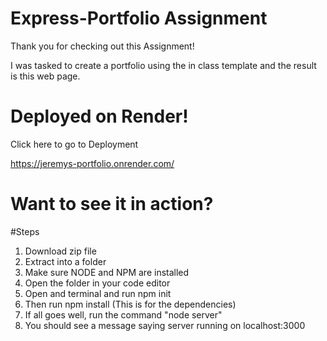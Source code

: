 # Express-Portfolio Assignment

Thank you for checking out this Assignment!

I was tasked to create a portfolio using the in class template and the result is this web page.

# Deployed on Render!

Click here to go to Deployment

https://jeremys-portfolio.onrender.com/ 

# Want to see it in action?

#Steps
1. Download zip file
2. Extract into a folder
3. Make sure NODE and NPM are installed
4. Open the folder in your code editor
5. Open and terminal and run npm init
6. Then run npm install (This is for the dependencies)
7. If all goes well, run the command "node server"
8. You should see a message saying server running on localhost:3000
